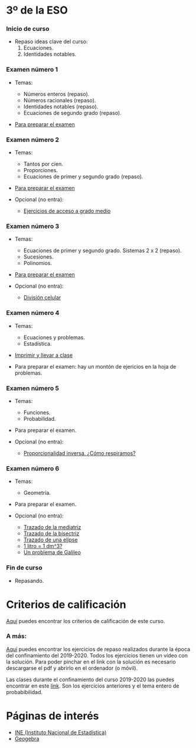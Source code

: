 # 3º de la ESO

### Inicio de curso
* Repaso ideas clave del curso:
  1. Ecuaciones.
  2. Identidades notables.

### Examen número 1
* Temas:
    * Números enteros (repaso).
    * Números racionales (repaso).
    * Identidades notables (repaso).
    * Ecuaciones de segundo grado (repaso).

* [Para preparar el examen](e3_examen01_pe.pdf)

### Examen número 2
* Temas:
    * Tantos por cien.
    * Proporciones.
    * Ecuaciones de primer y segundo grado (repaso).

* [Para preparar el examen](e3_examen02_pe.pdf)

* Opcional (no entra):
  + [Ejercicios de acceso a grado medio](e3_proporciones_gm.pdf)

### Examen número 3
* Temas:
    * Ecuaciones de primer y segundo grado. Sistemas 2 x 2 (repaso).
    * Sucesiones.
    * Polinomios.

* [Para preparar el examen](e3_examen03_pe.pdf)

* Opcional (no entra):
  + [División celular](https://youtu.be/oubTid0i5jA)

### Examen número 4
* Temas:
    * Ecuaciones y problemas.
    * Estadística.

* [Imprimir y llevar a clase](e3_problemas_tc.pdf)

* Para preparar el examen: hay un montón de ejericios en la hoja de problemas.

### Examen número 5
* Temas:
    * Funciones.
    * Probabilidad.

* Para preparar el examen.

* Opcional (no entra):
  + [Proporcionalidad inversa. ¿Cómo respiramos?](https://youtu.be/4CyvBnq28LM)

### Examen número 6
* Temas:
    * Geometría.

* Para preparar el examen.

* Opcional (no entra):
  + [Trazado de la mediatriz](https://youtu.be/2Dn_BT6X4Ak)
  + [Trazado de la bisectriz](https://youtu.be/NJHLqp1Ga_Q)
  + [Trazado de una elipse](https://youtu.be/MoWmipt6gB4)
  + [1 litro = 1 dm^3?](https://youtu.be/W6N2ZBYb8Yc)
  + [Un problema de Galileo](https://youtu.be/TbscoMKn6FY)


### Fin de curso
* Repasando.


# Criterios de calificación
[Aquí](../criterios/criterios_calificacion.pdf) puedes encontrar los criterios
de calificación de este curso. 

### A más:

[Aquí](e3_pandemia_ct.pdf) puedes encontrar los ejercicios de repaso
realizados durante la época del confinamiento del 2019-2020. Todos los
ejercicios tienen un vídeo con la solución. Para poder pinchar en el link con
la solución es necesario descargarse el pdf y abrirlo en el ordenador (o
móvil).


Las clases durante el confinamiento del curso 2019-2020 las puedes encontrar 
en este [link](../confinamiento/E3A/README.md). Son los ejercicios anteriores
y el tema entero de probabibilidad.


# Páginas de interés

* [INE (Instituto Nacional de Estadística)](https://www.ine.es)
* [Geogebra](https://www.geogebra.org/classic)

